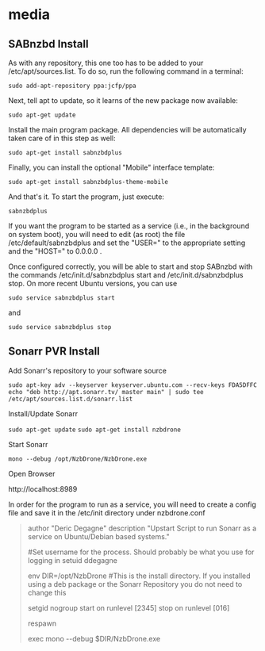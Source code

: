 # media

## SABnzbd Install

As with any repository, this one too has to be added to your /etc/apt/sources.list. To do so, run the following command in a terminal:

`sudo add-apt-repository ppa:jcfp/ppa`

Next, tell apt to update, so it learns of the new package now available:

`sudo apt-get update`

Install the main program package. All dependencies will be automatically taken care of in this step as well:

`sudo apt-get install sabnzbdplus`

Finally, you can install the optional "Mobile" interface template:

`sudo apt-get install sabnzbdplus-theme-mobile`

And that's it. To start the program, just execute:

`sabnzbdplus`

If you want the program to be started as a service (i.e., in the background on system boot), you will need to edit (as root) the file /etc/default/sabnzbdplus and set the "USER=" to the appropriate setting and the "HOST=" to 0.0.0.0 .

Once configured correctly, you will be able to start and stop SABnzbd with the commands /etc/init.d/sabnzbdplus start and /etc/init.d/sabnzbdplus stop. On more recent Ubuntu versions, you can use

`sudo service sabnzbdplus start`

and

`sudo service sabnzbdplus stop`

## Sonarr PVR Install

Add Sonarr's repository to your software source

`sudo apt-key adv --keyserver keyserver.ubuntu.com --recv-keys FDA5DFFC`
`echo "deb http://apt.sonarr.tv/ master main" | sudo tee /etc/apt/sources.list.d/sonarr.list`

Install/Update Sonarr

`sudo apt-get update`
`sudo apt-get install nzbdrone` 

Start Sonarr

`mono --debug /opt/NzbDrone/NzbDrone.exe`

Open Browser

http://localhost:8989

In order for the program to run as a service, you will need to create a config file and save it in the /etc/init directory under nzbdrone.conf

> author "Deric Degagne"
> description "Upstart Script to run Sonarr as a service on Ubuntu/Debian based systems."
> 
> #Set username for the process. Should probably be what you use for logging in
> setuid ddegagne
> 
> env DIR=/opt/NzbDrone
> #This is the install directory. If you installed using a deb package or the Sonarr Repository you do not need to change this
> 
> setgid nogroup
> start on runlevel [2345]
> stop on runlevel [016]
> 
> respawn
> 
> exec mono --debug $DIR/NzbDrone.exe
